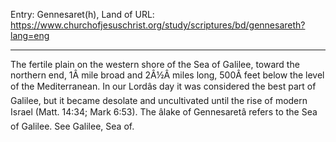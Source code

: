 Entry: Gennesaret(h), Land of
URL: https://www.churchofjesuschrist.org/study/scriptures/bd/gennesareth?lang=eng

---

The fertile plain on the western shore of the Sea of Galilee, toward the northern end, 1Â mile broad and 2Â½Â miles long, 500Â feet below the level of the Mediterranean. In our Lordâs day it was considered the best part of Galilee, but it became desolate and uncultivated until the rise of modern Israel (Matt. 14:34; Mark 6:53). The âlake of Gennesaretâ refers to the Sea of Galilee. See Galilee, Sea of.
